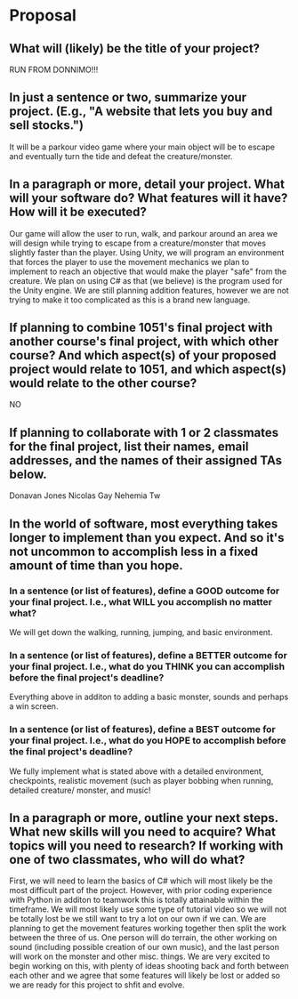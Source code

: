 # Proposal

## What will (likely) be the title of your project?

RUN FROM DONNIMO!!!

## In just a sentence or two, summarize your project. (E.g., "A website that lets you buy and sell stocks.")

It will be a parkour video game where your main object will be to escape and eventually turn the tide and defeat the creature/monster.

## In a paragraph or more, detail your project. What will your software do? What features will it have? How will it be executed?

Our game will allow the user to run, walk, and parkour around an area we will design while trying to escape from a creature/monster that moves slightly faster than the player. Using Unity, we will program an environment that forces the player to use the movement mechanics we plan to implement to reach an objective that would make the player "safe" from the creature. We plan on using  C# as that (we believe) is the program used for the Unity engine. We are still planning addition features, however we are not trying to make it too complicated as this is a brand new language.

## If planning to combine 1051's final project with another course's final project, with which other course? And which aspect(s) of your proposed project would relate to 1051, and which aspect(s) would relate to the other course?

NO

## If planning to collaborate with 1 or 2 classmates for the final project, list their names, email addresses, and the names of their assigned TAs below.

Donavan Jones 
Nicolas Gay 
Nehemia Tw

## In the world of software, most everything takes longer to implement than you expect. And so it's not uncommon to accomplish less in a fixed amount of time than you hope.

### In a sentence (or list of features), define a GOOD outcome for your final project. I.e., what WILL you accomplish no matter what?

We will get down the walking, running, jumping, and basic environment.

### In a sentence (or list of features), define a BETTER outcome for your final project. I.e., what do you THINK you can accomplish before the final project's deadline?

Everything above in additon to adding a basic monster, sounds and perhaps a win screen.

### In a sentence (or list of features), define a BEST outcome for your final project. I.e., what do you HOPE to accomplish before the final project's deadline?

We fully implement what is stated above with a detailed environment, checkpoints, realistic movement (such as player bobbing when running, detailed creature/ monster, and music!

## In a paragraph or more, outline your next steps. What new skills will you need to acquire? What topics will you need to research? If working with one of two classmates, who will do what?

First, we will need to learn the basics of C# which will most likely be the most difficult part of the project. However, with prior coding experience with Python in additon to teamwork this is totally attainable within the timeframe. We will most likely use some type of tutorial video so we will not be totally lost be we still want to try a lot on our own if we can. We are planning to get the movement features working together then split the work between the three of us. One person will do terrain, the other working on sound (including possible creation of our own music), and the last person will work on the monster and other misc. things. We are very excited to begin working on this, with plenty of ideas shooting back and forth between each other and we agree that some features will likely be lost or added so we are ready for this project to shfit and evolve.
